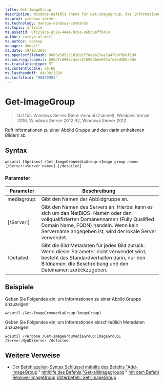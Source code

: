 ```yaml
---
title: Get-ImageGroup
description: Windows-Befehls Thema für Get-ImageGroup, das Informationen zu einer Abbild Gruppe und den darin abgerufenen Images abruft.
ms.prod: windows-server
ms.technology: manage-windows-commands
ms.topic: article
ms.assetid: 0fc25aca-a529-44ee-bc8e-96bc8affb458
author: coreyp-at-msft
ms.author: coreyp
manager: dongill
ms.date: 10/16/2017
ms.openlocfilehash: 0066e5d52c1d10b1f78ea627ee7a476bfd98f19d
ms.sourcegitcommit: b00d7c8968c4adc8f699dbee694afe6ed36bc9de
ms.translationtype: MT
ms.contentlocale: de-DE
ms.lasthandoff: 04/08/2020
ms.locfileid: "80830953"
---
```

# <a name="get-imagegroup"></a>Get-ImageGroup

>Gilt für: Windows Server (Semi-Annual Channel), Windows Server 2016, Windows Server 2012 R2, Windows Server 2012

Ruft Informationen zu einer Abbild Gruppe und den darin enthaltenen Bildern ab.

## <a name="syntax"></a>Syntax
```
wdsutil [Options] /Get-ImageGroumediaGroup:<Image group name> [/Server:<Server name>] [/detailed]
```
### <a name="parameters"></a>Parameter
|Parameter|Beschreibung|
|-------|--------|
mediagroup:<Image group name>|Gibt den Namen der Abbildgruppe an.|
|[/Server:<Server name>]|Gibt den Namen des Servers an. Hierbei kann es sich um den NetBIOS-Namen oder den vollqualifizierten Domänennamen (Fully Qualified Domain Name, FQDN) handeln. Wenn kein Servername angegeben ist, wird der lokale Server verwendet.|
|/Detailed|Gibt die Bild Metadaten für jedes Bild zurück. Wenn dieser Parameter nicht verwendet wird, besteht das Standardverhalten darin, nur den Bildnamen, die Beschreibung und den Dateinamen zurückzugeben.|
## <a name="examples"></a><a name=BKMK_examples></a>Beispiele
Geben Sie Folgendes ein, um Informationen zu einer Abbild Gruppe anzuzeigen:
```
wdsutil /Get-ImageGroumediaGroup:ImageGroup1
```
Geben Sie Folgendes ein, um Informationen einschließlich Metadaten anzuzeigen:
```
wdsutil /verbose /Get-ImageGroumediaGroup:ImageGroup1 /Server:MyWDSServer /detailed
```
## <a name="additional-references"></a>Weitere Verweise
- Der [Befehlszeilen-Syntax Schlüssel](command-line-syntax-key.md)
[mithilfe des Befehls "Add-ImageGroup](using-the-add-imagegroup-command.md) "
[mithilfe des Befehls "Get-allimagegroups](using-the-get-allimagegroups-command.md) "
[mit dem Befehl Remove-ImageGroup](using-the-remove-imagegroup-command.md)
[Unterbefehl: Set-ImageGroup](subcommand-set-imagegroup.md)
